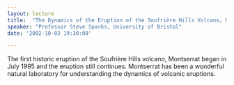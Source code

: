 ```yaml
---
layout: lecture
title:  "The Dynamics of the Eruption of the Soufrière Hills Volcano, Montserrat"
speaker: "Professor Steve Sparks, University of Bristol"
date: '2002-10-03 19:30:00'

---
```

The first historic eruption of the Soufrière Hills volcano, Montserrat began in July 1995 and the eruption still continues. Montserrat has been a wonderful natural laboratory for understanding the dynamics of volcanic eruptions.